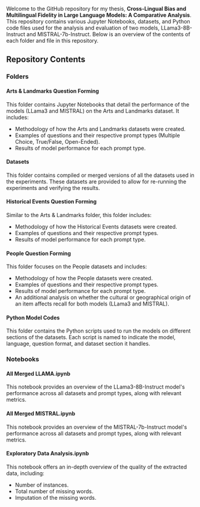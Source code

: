 Welcome to the GitHub repository for my thesis, **Cross-Lingual Bias and Multilingual Fidelity in Large Language
Models: A Comparative Analysis**. This repository contains various Jupyter Notebooks, datasets, and Python code files used for the analysis and evaluation of two models, LLama3-8B-Instruct and MISTRAL-7b-Instruct. Below is an overview of the contents of each folder and file in this repository.

## Repository Contents

### Folders

#### Arts & Landmarks Question Forming
This folder contains Jupyter Notebooks that detail the performance of the models (LLama3 and MISTRAL) on the Arts and Landmarks dataset. It includes:
- Methodology of how the Arts and Landmarks datasets were created.
- Examples of questions and their respective prompt types (Multiple Choice, True/False, Open-Ended).
- Results of model performance for each prompt type.

#### Datasets
This folder contains compiled or merged versions of all the datasets used in the experiments. These datasets are provided to allow for re-running the experiments and verifying the results.

#### Historical Events Question Forming
Similar to the Arts & Landmarks folder, this folder includes:
- Methodology of how the Historical Events datasets were created.
- Examples of questions and their respective prompt types.
- Results of model performance for each prompt type.

#### People Question Forming
This folder focuses on the People datasets and includes:
- Methodology of how the People datasets were created.
- Examples of questions and their respective prompt types.
- Results of model performance for each prompt type.
- An additional analysis on whether the cultural or geographical origin of an item affects recall for both models (LLama3 and MISTRAL).

#### Python Model Codes
This folder contains the Python scripts used to run the models on different sections of the datasets. Each script is named to indicate the model, language, question format, and dataset section it handles.

### Notebooks

#### All Merged LLAMA.ipynb
This notebook provides an overview of the LLama3-8B-Instruct model's performance across all datasets and prompt types, along with relevant metrics.

#### All Merged MISTRAL.ipynb
This notebook provides an overview of the MISTRAL-7b-Instruct model's performance across all datasets and prompt types, along with relevant metrics.

#### Exploratory Data Analysis.ipynb
This notebook offers an in-depth overview of the quality of the extracted data, including:
- Number of instances.
- Total number of missing words.
- Imputation of the missing words.
